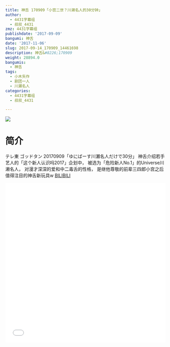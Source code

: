```yaml
---
title: 神舌 170909「小宫二世？川濑名人的30分钟」
author:
  - 4431字幕组
  - 叔叔_4431
zmz: 4431字幕组
publishdate: '2017-09-09'
bangumi: 神舌
date: '2017-11-06'
slug: 2017-09-14_170909_14461698
description: 神舌&#8226;170909
weight: 28894.0
bangumis:
  - 神舌
tags:
  - 小木矢作
  - 剧团一人
  - 川瀬名人
categories:
  - 4431字幕组
  - 叔叔_4431

---
```

![](https://i.imgur.com/LqWra8m.png)
# 简介  
テレ東
ゴッドタン 20170909「ゆにばーす川瀬名人だけで30分」
神舌介绍若手艺人的「这个新人认识吗2017」企划中，
被选为「危险新人No.1」的Universe川濑名人，
对漫才深深的爱和中二毒舌的性格，
是继他尊敬的前辈三四郎小宫之后值得注目的神舌新玩具w
  [BILIBILI](https://www.bilibili.com/video/av14461698/)

  <iframe src="//www.bilibili.com/html/html5player.html?cid=23591544&aid=14461698" width="100%" height="500" frameborder="0" allowfullscreen="allowfullscreen"></iframe>
